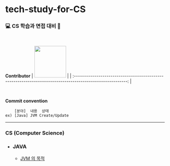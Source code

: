 # tech-study-for-CS
### 💻 CS 학습과 면접 대비 📖

</br>

**Contributor**
| [<img src="https://avatars.githubusercontent.com/u/83931353?v=4" width="100">](https://github.com/Hugh-KR) | 
| :--------------------------------------------------------------------------------------------------------: | 

</br>

**Commit convention**

```
    [분야]  내용  상태
ex) [Java] JVM Create/Update
```

---

### CS (Computer Science)

- ### JAVA
  
  - [JVM 의 목적](https://github.com/Hugh-KR/tech-study-for-CS/blob/main/Java/%5BJava%5D%20JVM%20%EC%9D%98%20%EB%AA%A9%EC%A0%81.md)